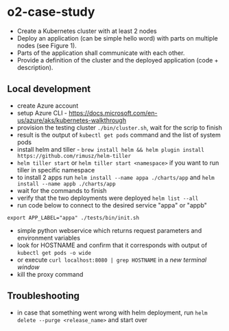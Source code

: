 # o2-case-study
- Create a Kubernetes cluster with at least 2 nodes
- Deploy an application (can be simple hello word) with parts on multiple nodes (see Figure 1). 
- Parts of the application shall communicate with each other. 
- Provide a definition of the cluster and the deployed application (code + description). 

## Local development
- create Azure account
- setup Azure CLI - https://docs.microsoft.com/en-us/azure/aks/kubernetes-walkthrough
- provision the testing cluster ```./bin/cluster.sh```, wait for the scrip to finish
- result is the output of ```kubectl get pods``` command and the list of system pods
- install helm and tiller - ```brew install helm && helm plugin install https://github.com/rimusz/helm-tiller``` 
- ```helm tiller start``` or ```helm tiller start <namespace>``` if you want to run tiller in specific namespace
- to install 2 apps run ```helm install --name appa ./charts/app``` and ```helm install --name appb ./charts/app```
- wait for the commands to finish
- verify that the two deployments were deployed ```helm list --all```
- run code below to connect to the desired service "appa" or "appb"
```
export APP_LABEL="appa" ./tests/bin/init.sh
```
- simple python webservice which returns request parameters and environment variables
- look for HOSTNAME and confirm that it corresponds with output of ```kubectl get pods -o wide```
- or execute ```curl localhost:8080 | grep HOSTNAME``` in a *new terminal window*
- kill the proxy command

## Troubleshooting
- in case that something went wrong with helm deployment, run ```helm delete --purge <release_name>``` and start over
